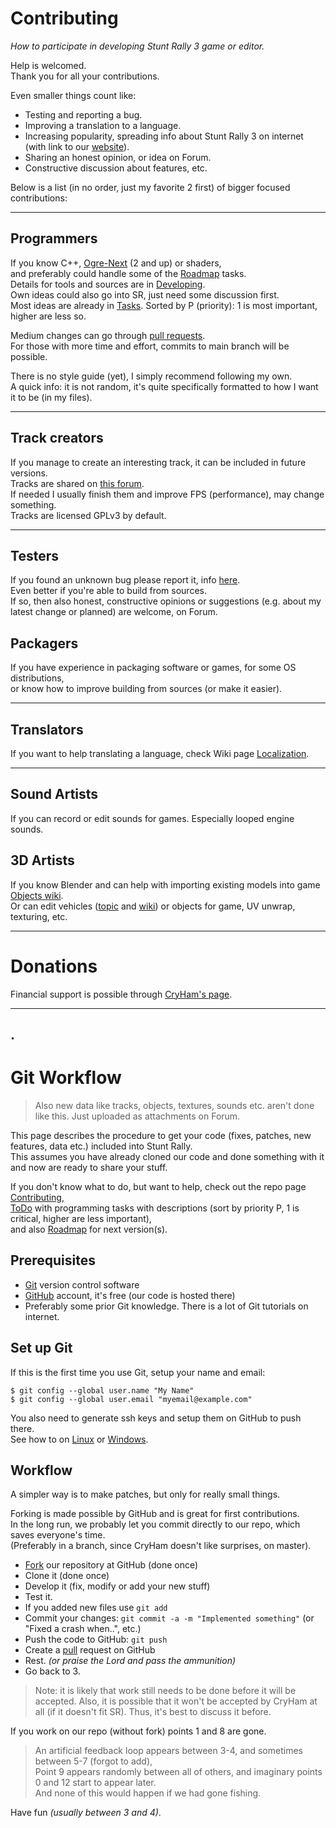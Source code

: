 # Contributing

_How to participate in developing Stunt Rally 3 game or editor._

Help is welcomed.  
Thank you for all your contributions.

Even smaller things count like:
- Testing and reporting a bug.
- Improving a translation to a language.
- Increasing popularity, spreading info about Stunt Rally 3 on internet (with link to our [website](https://stuntrally.tuxfamily.org/)).
- Sharing an honest opinion, or idea on Forum.
- Constructive discussion about features, etc.


Below is a list (in no order, just my favorite 2 first)
of bigger focused contributions:

------------------------
## Programmers

If you know C++, [Ogre-Next](https://forums.ogre3d.org/viewforum.php?f=25) (2 and up) or shaders,  
and preferably could handle some of the [Roadmap](Roadmap.md) tasks.  
Details for tools and sources are in [Developing](Developing.md).  
Own ideas could also go into SR, just need some discussion first.  
Most ideas are already in [Tasks](https://stuntrally.tuxfamily.org/mantis/view_all_bug_page.php). Sorted by P (priority): 1 is most important, higher are less so.

Medium changes can go through [pull requests](https://github.com/stuntrally/stuntrally/pulls).  
For those with more time and effort, commits to main branch will be possible.

There is no style guide (yet), I simply recommend following my own.  
A quick info: it is not random, it's quite specifically formatted to how I want it to be (in my files).

------------------------
## Track creators

If you manage to create an interesting track, it can be included in future versions.  
Tracks are shared on [this forum](https://forum.freegamedev.net/viewforum.php?f=80).  
If needed I usually finish them and improve FPS (performance), may change something.  
Tracks are licensed GPLv3 by default.

------------------------
## Testers

If you found an unknown bug please report it, info [here](Troubleshooting.md).  
Even better if you're able to build from sources.  
If so, then also honest, constructive opinions or suggestions (e.g. about my latest  change or planned) are welcome, on Forum.

## Packagers

If you have experience in packaging software or games, for some OS distributions,  
or know how to improve building from sources (or make it easier).

------------------------
## Translators

If you want to help translating a language, check Wiki page [Localization](Localization.md).

------------------------
## Sound Artists

If you can record or edit sounds for games. Especially looped engine sounds.

## 3D Artists

If you know Blender and can help with importing existing models into game [Objects wiki](Objects.md).  
Or can edit vehicles ([topic](https://forum.freegamedev.net/viewtopic.php?f=80&t=18526) and [wiki](VehicleModeling.md)) or objects for game, UV unwrap, texturing, etc.


------------------------
# Donations

Financial support is possible through [CryHam's page](https://cryham.tuxfamily.org/donate/).

------------------------
.
------------------------

# Git Workflow 

> Also new data like tracks, objects, textures, sounds etc. aren't done like this.  Just uploaded as attachments on Forum.

This page describes the procedure to get your code (fixes, patches, new features, data etc.) included into Stunt Rally.  
  This assumes you have already cloned our code and done something with it and now are ready to share your stuff.  

If you don't know what to do, but want to help, check out the repo page [Contributing](Contributing.md),  
[ToDo](https://stuntrally.tuxfamily.org/mantis/view_all_bug_page.php) with programming tasks with descriptions (sort by priority P, 1 is critical, higher are less important),  
and also [Roadmap](Roadmap.md) for next version(s).

  
## Prerequisites ##

  * [Git](https://git-scm.com/) version control software
  * [GitHub](https://github.com/signup/free) account, it's free (our code is hosted there)
  * Preferably some prior Git knowledge.  There is a lot of Git tutorials on internet.

## Set up Git ##

If this is the first time you use Git, setup your name and email:

```
$ git config --global user.name "My Name"
$ git config --global user.email "myemail@example.com"
```

You also need to generate ssh keys and setup them on GitHub to push there.  
See how to on [Linux](https://help.github.com/articles/generating-ssh-keys#platform-linux) or [Windows](https://help.github.com/articles/generating-ssh-keys#platform-windows).

  
## Workflow ##

A simpler way is to make patches, but only for really small things.

Forking is made possible by GitHub and is great for first contributions.  
In the long run, we probably let you commit directly to our repo, which saves everyone's time.  
(Preferably in a branch, since CryHam doesn't like surprises, on master).

  - [Fork](https://docs.github.com/en/get-started/quickstart/fork-a-repo#forking-a-repository) our repository at GitHub (done once)
  - Clone it (done once)
  - Develop it (fix, modify or add your new stuff)
  - Test it.
  -   If you added new files use `git add`  
  - Commit your changes: `git commit -a -m "Implemented something"`   (or "Fixed a crash when..", etc.)  
  - Push the code to GitHub: `git push`
  - Create a [pull](https://help.github.com/send-pull-requests/) request on GitHub
  -   Rest.  _(or praise the Lord and pass the ammunition)_
  - Go back to 3.

> Note: it is likely that work still needs to be done before it will be accepted.  Also, it is possible that it won't be accepted by CryHam at all (if it doesn't fit SR).  Thus, it's best to discuss it before.

If you work on our repo (without fork) points 1 and 8 are gone.

>   An artificial feedback loop appears between 3-4, and sometimes between 5-7 (forgot to add),  
Point 9 appears randomly between all of others, and imaginary points 0 and 12 start to appear later.  
And none of this would happen if we had gone fishing.  

Have fun  _(usually between 3 and 4)_.  
